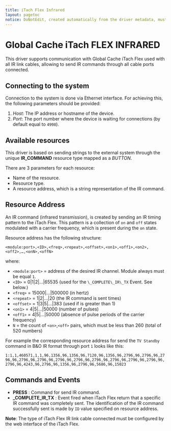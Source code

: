 ```yaml
---
title: iTach Flex Infrared
layout: pagetoc
notice: DoNotEdit, created automatically from the driver metadata, must be updated on the driver itself
---
```

# Global Cache iTach FLEX INFRARED

This driver supports communication with Global Cache iTach Flex used with all IR link cables, allowing to send IR commands through all cable ports connected.

## Connecting to the system

Connection to the system is done via Ethernet interface. For
achieving this, the following parameters should be provided:

 1. *Host*: The IP address or hostname of the device.
 2. *Port*: The port number where the device is waiting for
connections (by default equal to ```4998```).

## Available resources
This driver is based on sending strings to the external system through the unique **IR\_COMMAND** resource type mapped as a *BUTTON*. 

There are 3 parameters for each resource:

-   Name of the resource.
-   Resource type.
-   A resource address, which is a string representation of the IR command.

## Resource Address

An IR command (infrared transmission), is created by sending an IR timing pattern to the iTach Flex. This pattern is a collection of `on` and `off` states modulated with a carrier frequency, which is present during the `on` state.

Resource address has the following structure:

`<module:port>,<ID>,<freq>,<repeat>,<offset>,<on1>,<off1>,<on2>,<off2>,…,<onN>,<offN>`

where:

* `<module:port>` = address of the desired IR channel. Module always must be equal `1`.
* `<ID>`   = 0|1|2|…|65535 (used for the  `\_COMPLETE\_IR\_TX` Event. See below.)
* `<freq>`  = 15000|…|500000 (in hertz)
* `<repeat>`  = 1|2|…|20 (the IR command is sent <repeat> times)
* `<offset>`  = 1|3|5|…|383 (used if <repeat> is greater than 1)
* `<on1>`   = 4|5|…|50000 (number of pulses)
* `<off1>`   = 4|5|…|50000 (absence of pulse periods of the carrier frequency)
* `N` = the count  of `<on>`,`<off>` pairs, which must be less than 260 (total of 520 numbers)

For example the corresponding resource address for send the `TV Standby` command in B&O IR format through port ```1``` looks like this:

`1:1,1,460571,1,1,96,1356,96,1356,96,7120,96,1356,96,2796,96,2796,96,2796,96,2796,96,2796,96,2796,96,2796,96,2796,96,2796,96,2796,96,2796,96,2796,96,4243,96,2796,96,1356,96,2796,96,5686,96,15023`
 
## Commands and Events

+ **PRESS** : Command for send IR command.
+ **_COMPLETE\_IR\_TX** : Event fired when iTach Flex return that a specific IR command was completely sent. The identification of the IR command successfully sent
is made by `ID` value specified on resource address.  

**Note**: The type of iTach Flex IR link cable connected must be configured by the web interface of the iTach Flex.
